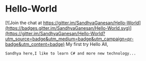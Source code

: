# Hello-World

[![Join the chat at https://gitter.im/SandhyaGanesan/Hello-World](https://badges.gitter.im/SandhyaGanesan/Hello-World.svg)](https://gitter.im/SandhyaGanesan/Hello-World?utm_source=badge&utm_medium=badge&utm_campaign=pr-badge&utm_content=badge)
My first try
Hello All,

    Sandhya here,I like to learn C# and more new technology...
